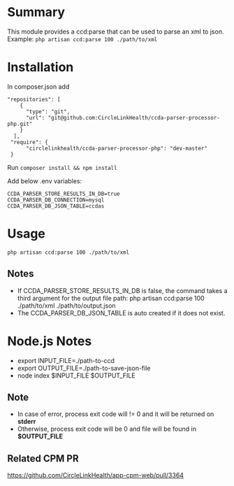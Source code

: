 # Summary
This module provides a ccd:parse that can be used to parse an xml to json.
Example: `php artisan ccd:parse 100 ./path/to/xml`

# Installation
In composer.json add
```
"repositories": [
    {
      "type": "git",
      "url": "git@github.com:CircleLinkHealth/ccda-parser-processor-php.git"
    }
  ],
 "require": {
      "circlelinkhealth/ccda-parser-processor-php": "dev-master"
 }
```

Run `composer install && npm install`

Add below .env variables:

```
CCDA_PARSER_STORE_RESULTS_IN_DB=true
CCDA_PARSER_DB_CONNECTION=mysql
CCDA_PARSER_DB_JSON_TABLE=ccdas
```

# Usage
`php artisan ccd:parse 100 ./path/to/xml`

## Notes
- If CCDA_PARSER_STORE_RESULTS_IN_DB is false, the command takes a third argument for the output file path: php artisan ccd:parse 100 ./path/to/xml ./path/to/output.json
- The CCDA_PARSER_DB_JSON_TABLE is auto created if it does not exist.


# Node.js Notes
- export INPUT_FILE=./path-to-ccd
- export OUTPUT_FILE=./path-to-save-json-file
- node index $INPUT_FILE $OUTPUT_FILE

## Note
- In case of error, process exit code will != 0 and it will be returned on **stderr**
- Otherwise, process exit code will be 0 and file will be found in **$OUTPUT_FILE**
 
## Related CPM PR
https://github.com/CircleLinkHealth/app-cpm-web/pull/3364
